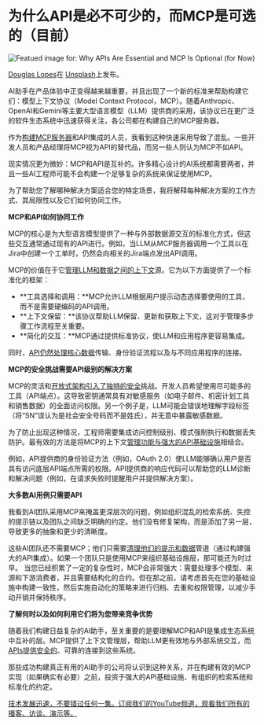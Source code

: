 # 为什么API是必不可少的，而MCP是可选的（目前）

![Featued image for: Why APIs Are Essential and MCP Is Optional (for Now)](https://cdn.thenewstack.io/media/2025/05/0f4eef27-douglas-lopes-ehyv_xoz4ia-unsplash-1-1024x683.jpg)

[Douglas Lopes](https://unsplash.com/@douglasamarelo?utm_content=creditCopyText&utm_medium=referral&utm_source=unsplash)在 [Unsplash](https://unsplash.com/photos/a-laptop-computer-sitting-on-top-of-a-wooden-desk-ehyV_XOZ4iA?utm_content=creditCopyText&utm_medium=referral&utm_source=unsplash)上发布。

AI助手在产品体验中正变得越来越重要，并且出现了一个新的标准来帮助构建它们：模型上下文协议（Model Context Protocol，MCP）。随着Anthropic、OpenAI和Gemini等主要大型语言模型（LLM）提供商的采用，该协议已在更广泛的软件生态系统中迅速获得关注，各公司都在构建自己的MCP服务器。

作为[构建MCP服务器](https://thenewstack.io/tutorial-build-a-simple-mcp-server-with-claude-desktop/)和API集成的人员，我看到这种快速采用导致了混乱。一些开发人员和产品经理将MCP视为API的替代品，而另一些人则认为MCP不如API。

现实情况更为微妙：MCP和API是互补的。许多精心设计的AI系统都需要两者，并且一些AI工程师可能不会构建一个足够复杂的系统来保证使用MCP。

为了帮助您了解哪种解决方案适合您的特定场景，我将解释每种解决方案的工作方式、其局限性以及它们如何协同工作。

**MCP和API如何协同工作**

MCP的核心是为大型语言模型提供了一种与外部数据源交互的标准化方式，但这些交互通常通过现有的API进行。例如，当LLM从MCP服务器调用一个工具以在Jira中创建一个工单时，仍然会向相关的Jira端点发出API调用。

MCP的价值在于它[管理LLM和数据之间的上下文](https://thenewstack.io/aws-brings-trusted-extension-support-to-managed-postgres/)源。它为以下方面提供了一个标准化的框架：

*   **工具选择和调用：**MCP允许LLM根据用户提示动态选择要使用的工具，而不是需要硬编码的API调用。
*   **上下文保留：**该协议帮助LLM保留、更新和获取上下文，这对于管理多步骤工作流程至关重要。
*   **简化的交互：**MCP通过提供标准协议，使LLM和应用程序更容易集成。

同时，[API仍然处理核心数据](https://thenewstack.io/the-fundamentals-of-data-api-design/)传输、身份验证流程以及与不同应用程序的连接。

**MCP的安全挑战需要API级别的解决方案**

MCP的灵活和[开放式架构引入了独特的安全](https://thenewstack.io/the-3-ss-of-software-supply-chain-security-sboms-signing-slimming/)挑战。开发人员希望使用尽可能多的工具（API端点）。这导致密钥通常具有对敏感服务（如电子邮件、机密计划工具和销售数据）的全面访问权限。另一个例子是，LLM可能会错误地理解字段标签（将“SN”误认为是社会安全号码而不是姓氏），并无意中暴露敏感数据。

为了防止出现这种情况，工程师需要集成访问控制级别、模式强制执行和数据丢失防护。最有效的方法是将MCP的上下文[管理功能与强大的API基础设施](https://thenewstack.io/ansible-vs-salt-which-is-best-for-configuration-management/)相结合。

例如，API提供商的身份验证方法（例如，OAuth 2.0）使LLM能够确认用户是否具有访问底层API端点所需的权限。API提供商的响应代码可以帮助您的LLM诊断和解决问题（例如，在请求失败时提醒用户并提供解决方案）。

**大多数AI用例只需要API**

我看到AI团队采用MCP来掩盖更深层次的问题，例如组织混乱的检索系统、失控的提示链以及团队之间缺乏明确的约定。他们没有修复架构，而是添加了另一层，导致更多的抽象和更少的清晰度。

这些AI团队还不需要MCP；他们只需要[清理他们的提示和数据](https://thenewstack.io/what-are-time-series-databases-and-why-do-you-need-them/)管道（通过构建强大的API集成）。如果一个团队只是使用MCP来组织基础设施层，那可能还为时过早。
当您已经积累了一定的复杂性时，MCP会非常强大：需要处理多个模型、来源和下游消费者，并且需要结构化的合约。但在那之前，请考虑首先在您的基础设施中构建一致性，然后实施自动化的策略来进行归档、去重和权限管理，以减少手动开销并保持秩序。

**了解何时以及如何利用它们将为您带来竞争优势**

随着我们构建日益复杂的AI助手，至关重要的是要理解MCP和API是集成生态系统中互补的层。MCP提供了上下文管理层，帮助LLM更有效地与外部系统交互，而[APIs提供安全的](https://thenewstack.io/the-state-of-api-management-in-an-age-of-ai-insecurity/)、可靠的连接到这些系统。

那些成功构建真正有用的AI助手的公司将认识到这种关系，并在构建有效的MCP实现（如果确实有必要）之前，投资于强大的API基础设施、有组织的检索系统和标准化的约定。

[技术发展迅速，不要错过任何一集。订阅我们的YouTube频道，观看我们所有的播客、访谈、演示等。](https://youtube.com/thenewstack?sub_confirmation=1)